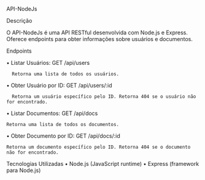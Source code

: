 API-NodeJs

Descrição

O API-NodeJs é uma API RESTful desenvolvida com Node.js e Express. Oferece endpoints para obter informações sobre usuários e documentos.

Endpoints

  •	Listar Usuários: GET /api/users

      Retorna uma lista de todos os usuários.

  •	Obter Usuário por ID: GET /api/users/:id

      Retorna um usuário específico pelo ID. Retorna 404 se o usuário não for encontrado.
  •	Listar Documentos: GET /api/docs

    Retorna uma lista de todos os documentos.

  •	Obter Documento por ID: GET /api/docs/:id

    Retorna um documento específico pelo ID. Retorna 404 se o documento não for encontrado.

Tecnologias Utilizadas
  •	Node.js (JavaScript runtime)
  •	Express (framework para Node.js)

